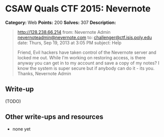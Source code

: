 # CSAW Quals CTF 2015: Nevernote

**Category:** Web
**Points:** 200
**Solves:** 307
**Description:** 

> http://128.238.66.214
> from: Nevernote Admin <nevernoteadmin@nevernote.com>
> to: challenger@ctf.isis.poly.edu
> date: Thurs, Sep 19, 2013 at 3:05 PM
> subject: Help
> 
> Friend,
> Evil hackers have taken control of the Nevernote server and locked me out. While I'm working on restoring access, is there anyway you can get in to my account and save a copy of my notes? I know the system is super secure but if anybody can do it - its you.
> Thanks,
> Nevernote Admin

## Write-up

(TODO)

## Other write-ups and resources

* none yet